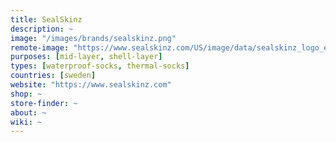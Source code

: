 ```yaml
---
title: SealSkinz
description: ~
image: "/images/brands/sealskinz.png"
remote-image: "https://www.sealskinz.com/US/image/data/sealskinz_logo_endurance_whiteout.png"
purposes: [mid-layer, shell-layer]
types: [waterproof-socks, thermal-socks]
countries: [sweden]
website: "https://www.sealskinz.com"
shop: ~
store-finder: ~
about: ~
wiki: ~
---
```

